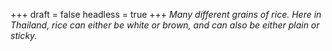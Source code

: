 
+++
draft = false
headless = true
+++
_Many different grains of rice. Here in Thailand, rice can either be white or brown, and can also be either plain or sticky._
